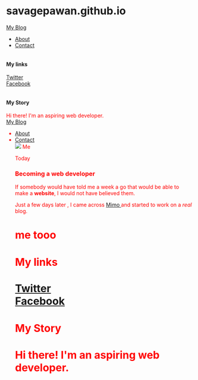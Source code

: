 # savagepawan.github.io
<html>
<head>
<title>My Blog</title>
<link rel="stylesheet" type="text/css" href="1stproject.css">
</head>
<div id="header">
<div class="container">
<a id="header-title" href="index.html">My Blog</a>
<ul id="header-nav">
<li><a href="about.html">About</a></li>
<li><a href="mailto:me@me.com">Contact</a></li>
</ul>
</div>
</div>
<div id="footer">
<div class="container">
<div class="column">
<h4>My links</h4>
<p>
<a href="#">Twitter</a><br>
<a href="#">Facebook</a>
<div class="column">
<h4>My Story</h4>
<font color="red">Hi there! I'm an aspiring web developer.
<html>
<head>
<link rel="stylesheet" type="text/css" href="assignment1.css" >
</head>
<div id="header">
<div class="container">
<a id="header-title" href="assignment1.css">My Blog</a>
<ul id="header-nav">
<li><a href="about.html">About</a></li>
<li><a href="mailto:me@me.com">Contact</a></li>
<div id="content">
<div class="container">
<div class="post">
<div class="post-author">
<img src="me.jpg">
<span>Me</span>
</div>
<p class="post-date">Today</p>
<h3 class="post-title">Becoming a web developer</h3>
<div Class="post-content">
<p>If somebody would have told me a week a go that would be able to make a <strong>website</strong>, I would not have believed them.</p>
<p>Just a few days later , I came across <a href="https://getmimo.com">Mimo </a>and started to work on a <em>real</em> blog.</p>
<h1>me tooo
<div id="footer">
<div class="container">
<div class="column">
<h4>My links</h4>
<a href="#">Twitter</a><br>
<a href="#">Facebook</a>
<div class="column">
<h4>My Story</h4>
<font color="red">Hi there! I'm an aspiring web developer.


